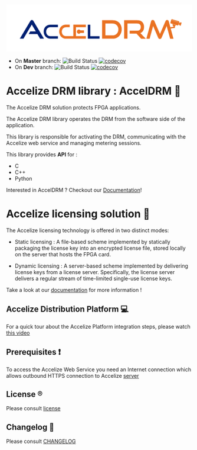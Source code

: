 ![Screenshot](images/AccelDRM_lock.png)

* On **Master** branch: ![Build Status](https://codebuild.eu-west-1.amazonaws.com/badges?uuid=eyJlbmNyeXB0ZWREYXRhIjoiVXRTOGxGaW5hZ1BzVGtoa0pBODhPanFlL3RpbFJPeGo5dHNxN3Uwb1ZuUmZOc1VkejBOeGk2WGVodzZPK2NvdS9WWVZUSlJhZXFMbEgrejN1VDN6TE13PSIsIml2UGFyYW1ldGVyU3BlYyI6IkhtMFRSeW1aRzVWVUpZcVQiLCJtYXRlcmlhbFNldFNlcmlhbCI6MX0%3D&branch=master)
[![codecov](https://codecov.io/gh/Accelize/drmlib/branch/master/graph/badge.svg)](https://codecov.io/gh/Accelize/drmlib)
* On **Dev** branch: ![Build Status](https://codebuild.eu-west-1.amazonaws.com/badges?uuid=eyJlbmNyeXB0ZWREYXRhIjoiVXRTOGxGaW5hZ1BzVGtoa0pBODhPanFlL3RpbFJPeGo5dHNxN3Uwb1ZuUmZOc1VkejBOeGk2WGVodzZPK2NvdS9WWVZUSlJhZXFMbEgrejN1VDN6TE13PSIsIml2UGFyYW1ldGVyU3BlYyI6IkhtMFRSeW1aRzVWVUpZcVQiLCJtYXRlcmlhbFNldFNlcmlhbCI6MX0%3D&branch=dev)
  [![codecov](https://codecov.io/gh/Accelize/drmlib/branch/dev/graph/badge.svg)](https://codecov.io/gh/Accelize/drmlib)

# Accelize DRM library : AccelDRM :closed_lock_with_key:

The Accelize DRM solution protects FPGA applications.

The Accelize DRM library operates the DRM from the software side of the
application.

This library is responsible for activating the DRM, communicating with the
Accelize web service and managing metering sessions.

This library provides **API** for : 
* C
* C++
* Python

Interested in AccelDRM ? Checkout our [Documentation](http://accelize.s3-website-eu-west-1.amazonaws.com/documentation/stable)!

# Accelize licensing solution :key:

The Accelize licensing technology is offered in two distinct modes:

* Static licensing : 
A file-based scheme implemented by statically packaging the license key into an 
encrypted license file, stored locally on the server that hosts the FPGA card.

* Dynamic licensing :
A server-based scheme implemented by delivering license keys from a license server. 
Specifically, the license server delivers a regular stream of time-limited single-use license keys.

Take a look at our [documentation](http://accelize.s3-website-eu-west-1.amazonaws.com/documentation/stable/#licensing-modes) for more information !

## Accelize Distribution Platform :computer:

For a quick tour about the Accelize Platform integration steps, please watch [this video](https://youtu.be/7cb_ksLTcRk)

## Prerequisites :heavy_exclamation_mark:

To access the Accelize Web Service you need an Internet connection which allows 
outbound HTTPS connection to Accelize [server](https://master.metering.accelize.com)

## License :registered:

Please consult [license](LICENSE)

## Changelog :floppy_disk:

Please consult [CHANGELOG](CHANGELOG)
